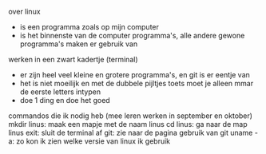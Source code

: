 over linux

* is een programma zoals op mijn computer
* is het binnenste van de computer programma's, alle andere gewone programma's maken er gebruik van

werken in een zwart kadertje (terminal)

* er zijn heel veel kleine en grotere programma's, en git is er eentje van
* het is niet moeilijk en met de dubbele pijltjes toets moet je alleen mmar de eerste letters intypen
* doe 1 ding en doe het goed


commandos die ik nodig heb (mee leren werken in september en oktober)
mkdir linus: maak een mapje met de naam linus
cd linus: ga naar de map linus
exit: sluit de terminal af
git: zie naar de pagina gebruik van git
uname -a: zo kon ik zien welke versie van linux ik gebruik
